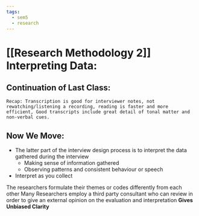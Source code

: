 ```yaml
---
tags:
  - sem5
  - research
---
```

# [[Research Methodology 2]] Interpreting Data:

## Continuation of Last Class:
	Recap: Transcription is good for interviewer notes, not rewatching/listening a recording, reading is faster and more efficient, Good transcripts include great detail of tonal matter and non-verbal cues.

## Now We Move:
- The latter part of the interview design process is to interpret the data gathered during the interview
	- Making sense of information gathered
	- Observing patterns and consistent behaviour or speech
- Interpret as you collect

The researchers formulate their themes or codes differently from each other
	Many Researchers employ a third party consultant who can review in order to give an external opinion on the evaluation and interpretation
	**Gives Unbiased Clarity**

